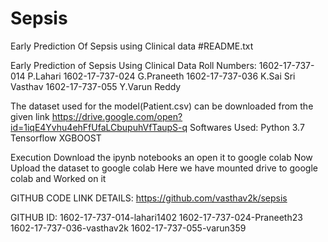 # Sepsis
Early Prediction Of Sepsis using Clinical data
#README.txt

Early Prediction of Sepsis Using Clinical Data
Roll Numbers:
1602-17-737-014 P.Lahari
1602-17-737-024 G.Praneeth
1602-17-737-036 K.Sai Sri Vasthav
1602-17-737-055 Y.Varun Reddy


The dataset used for the model(Patient.csv) can be downloaded from the given link
	https://drive.google.com/open?id=1iqE4Yvhu4ehFfUfaLCbupuhVfTaupS-q
Softwares Used:
Python 3.7
Tensorflow
XGBOOST

Execution
Download the ipynb notebooks an open it to google colab
Now Upload the dataset to google colab
Here we have mounted drive to google colab and Worked on it

GITHUB CODE LINK DETAILS:
https://github.com/vasthav2k/sepsis

GITHUB ID:
1602-17-737-014-lahari1402
1602-17-737-024-Praneeth23
1602-17-737-036-vasthav2k
1602-17-737-055-varun359


